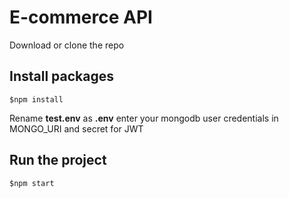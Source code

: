 # E-commerce API

Download or clone the repo

## Install packages 
`$npm install`

Rename **test.env** as **.env** enter your mongodb user credentials in MONGO_URI and secret for JWT

## Run the project 
`$npm start`
